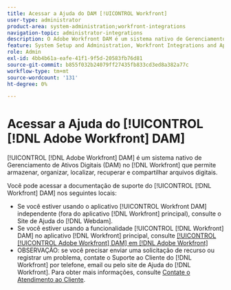 ```yaml
---
title: Acessar a Ajuda do DAM [!UICONTROL Workfront]
user-type: administrator
product-area: system-administration;workfront-integrations
navigation-topic: administrator-integrations
description: O Adobe Workfront DAM é um sistema nativo de Gerenciamento de ativos digitais (DAM) no Workfront que permite armazenar, organizar, localizar, recuperar e compartilhar arquivos digitais.
feature: System Setup and Administration, Workfront Integrations and Apps
role: Admin
exl-id: 4bb4b61a-eafe-41f1-9f5d-20583fb76d81
source-git-commit: b855f032b24079ff27435fb833cd3ed8a382a77c
workflow-type: tm+mt
source-wordcount: '131'
ht-degree: 0%

---
```


# Acessar a Ajuda do [!UICONTROL [!DNL Adobe Workfront] DAM]

[!UICONTROL [!DNL Adobe Workfront] DAM] é um sistema nativo de Gerenciamento de Ativos Digitais (DAM) no [!DNL Workfront] que permite armazenar, organizar, localizar, recuperar e compartilhar arquivos digitais.

Você pode acessar a documentação de suporte do [!UICONTROL [!DNL Workfront] DAM] nos seguintes locais:

* Se você estiver usando o aplicativo [!UICONTROL Workfront DAM] independente (fora do aplicativo [!DNL Workfront] principal), consulte o Site de Ajuda do [!DNL Webdam].
* Se você estiver usando a funcionalidade [!UICONTROL [!DNL Workfront] DAM] no aplicativo [!DNL Workfront] principal, consulte [[!UICONTROL [!UICONTROL Adobe Workfront] DAM] em  [!DNL Adobe Workfront]](../../documents/workfront-dam-within-workfront/workfront-dam-in-workfrontt.md)
* OBSERVAÇÃO: se você precisar enviar uma solicitação de recurso ou registrar um problema, contate o Suporte ao Cliente do [!DNL Workfront] por telefone, email ou pelo site de Ajuda do [!DNL Workfront]. Para obter mais informações, consulte [Contate o Atendimento ao Cliente](../../workfront-basics/tips-tricks-and-troubleshooting/contact-customer-support.md).
